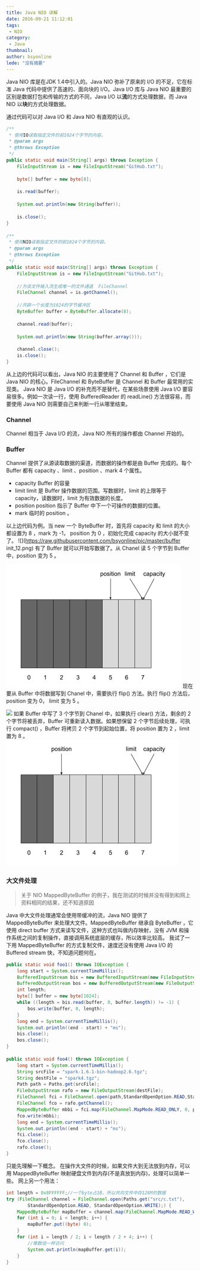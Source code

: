 ```yaml
---
title: Java NIO 详解
date: 2016-09-21 11:12:01
tags:
 - NIO
category: 
 - Java
thumbnail: 
author: bsyonline
lede: "没有摘要"
---
```


Java NIO 库是在JDK 1.4中引入的。Java NIO 弥补了原来的 I/O 的不足，它在标准 Java 代码中提供了高速的、面向块的 I/O。Java I/O 库与 Java NIO 最重要的区别是数据打包和传输的方式的不同，Java I/O 以**流**的方式处理数据，而 Java NIO 以**块**的方式处理数据。
<!--more-->

通过代码可以对 Java I/O 和 Java NIO 有直观的认识。
```java
/**
 * 使用IO读取指定文件的前1024个字节的内容。
 * @param args
 * @throws Exception
 */
public static void main(String[] args) throws Exception {
    FileInputStream is = new FileInputStream("GitHub.txt");

    byte[] buffer = new byte[8];

    is.read(buffer);

    System.out.println(new String(buffer));

    is.close();
}

/**
 * 使用NIO读取指定文件的前1024个字节的内容。
 * @param args
 * @throws Exception
 */
public static void main(String[] args) throws Exception {
    FileInputStream is = new FileInputStream("GitHub.txt");

    //为该文件输入流生成唯一的文件通道  FileChannel
    FileChannel channel = is.getChannel();

    //开辟一个长度为1024的字节缓冲区
    ByteBuffer buffer = ByteBuffer.allocate(8);

    channel.read(buffer);

    System.out.println(new String(buffer.array()));

    channel.close();
    is.close();
}
```
从上边的代码可以看出，Java NIO 的主要使用了 Channel 和 Buffer ，它们是 Java NIO 的核心。FileChannel 和 ByteBuffer 是 Channel 和 Buffer 最常用的实现类。
Java NIO 是 Java I/O 的补充而不是替代，在某些场景使用 Java I/O 要容易很多。例如一次读一行，使用 BufferedReader 的 readLine() 方法很容易，而要使用 Java NIO 则需要自己来判断一行从哪里结束。
### Channel
Channel 相当于 Java I/O 的流，Java NIO 所有的操作都由 Channel 开始的。
### Buffer
Channel 提供了从源读取数据的渠道，而数据的操作都是由 Buffer 完成的。每个 Buffer 都有 capacity 、limit 、position 、mark 4 个属性。
* capacity
  Buffer 的容量
* limit
  limit 是 Buffer 操作数据的范围。写数据时，limit 的上限等于 capacity，读数据时，limit 为有效数据的长度。
* position
  position 指示了 Buffer 中下一个可操作的数据的位置。
* mark
  临时的 position 。

以上边代码为例。当 new 一个 ByteBuffer 时，首先将 capacity 和 limit 的大小都设置为 8 ，mark 为 -1， position 为 0 ，初始化完成 capacity 的大小就不变了。
![](https://raw.githubusercontent.com/bsyonline/pic/master/buffer init_12.png)
有了 Buffer 就可以开始写数据了。从 Chanel 读 5 个字节到 Buffer 中，position 变为 5 。

![](https://raw.githubusercontent.com/bsyonline/pic/master/20181014/buffer_write_1.png)
现在要从 Buffer 中将数据写到 Chanel 中，需要执行 flip() 方法。执行 flip() 方法后，position 变为 0， limit 变为 5 。

![](https://raw.githubusercontent.com/bsyonline/pic/master/buffer_flip_1.png)
如果 Buffer 中写了 3 个字节到 Chanel 中，如果执行 clear() 方法，剩余的 2 个字节将被丢弃，Buffer 可重新读入数据。如果想保留 2 个字节后续处理，可执行 compact() ，Buffer 将拷贝 2 个字节到起始位置，将 position 置为 2 ，limit 置为 8 。
![](https://raw.githubusercontent.com/bsyonline/pic/master/20181014/buffer_compact.png)

### 大文件处理
>关于 NIO MappedByteBuffer 的例子，我在测试的时候并没有得到和网上资料相同的结果，还不知道原因

Java 中大文件处理通常会使用带缓冲的流，Java NIO 提供了 MappedByteBuffer 来处理大文件。MappedByteBuffer 继承自 ByteBuffer ，它使用 direct buffer 方式来读写文件，这种方式也叫做内存映射，没有 JVM 和操作系统之间的复制操作，直接调用系统底层的缓存，所以效率比较高。
我试了一下用 MappedByteBuffer 的方式复制文件，速度还没有使用 Java I/O 的 Buffered stream 快，不知道问题何在。
```java
public static void foo1() throws IOException {
    long start = System.currentTimeMillis();
    BufferedInputStream bis = new BufferedInputStream(new FileInputStream(new File("spark-1.6.1-bin-hadoop2.6.tgz")));
    BufferedOutputStream bos = new BufferedOutputStream(new FileOutputStream("spark1.tgz"));
    int length;
    byte[] buffer = new byte[1024];
    while ((length = bis.read(buffer, 0, buffer.length)) != -1) {
        bos.write(buffer, 0, length);
    }
    long end = System.currentTimeMillis();
    System.out.println((end - start) + "ms");
    bis.close();
    bos.close();
}

public static void foo4() throws IOException {
    long start = System.currentTimeMillis();
    String srcFile = "spark-1.6.1-bin-hadoop2.6.tgz";
    String destFile = "spark4.tgz";
    Path path = Paths.get(srcFile);
    FileOutputStream rafo = new FileOutputStream(destFile);
    FileChannel fci = FileChannel.open(path,StandardOpenOption.READ,StandardOpenOption.WRITE);
    FileChannel fco = rafo.getChannel();
    MappedByteBuffer mbbi = fci.map(FileChannel.MapMode.READ_ONLY, 0, path.toFile().length());
    fco.write(mbbi);
    long end = System.currentTimeMillis();
    System.out.println((end - start) + "ms");
    fci.close();
    fco.close();
    rafo.close();
}
```
只能先理解一下概念。
在操作大文件的时候，如果文件大到无法放到内存，可以用 MappedByteBuffer 映射硬盘文件到内存(不是真放到内存)，处理可以简单一些。
网上另一个用法：
```java
int length = 0x8FFFFFF;//一个byte占1B，所以共向文件中存128M的数据
try (FileChannel channel = FileChannel.open(Paths.get("src/c.txt"),
        StandardOpenOption.READ, StandardOpenOption.WRITE);) {
    MappedByteBuffer mapBuffer = channel.map(FileChannel.MapMode.READ_WRITE, 0, length);
    for (int i = 0; i < length; i++) {
        mapBuffer.put((byte) 0);
    }
    for (int i = length / 2; i < length / 2 + 4; i++) {
        //像数组一样访问
        System.out.println(mapBuffer.get(i));
    }
}
```
